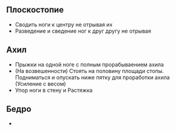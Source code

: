 ## Плоскостопие
- Сводить ноги к центру не отрывая их
- Разведение и сведение ног к друг другу не отрывая

## Ахил 
- Прыжки на одной ноге с полным прорабываением ахила
- (На возвешенности) Стоять на половину площади стопы. Подниматься и опускать ниже пятку для проработки ахила (Усиление с весом)
- Упор ноги в стену и Растяжка

## Бедро
- 